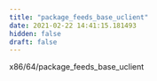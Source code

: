 ```yaml
---
title: "package_feeds_base_uclient"
date: 2021-02-22 14:41:15.181493
hidden: false
draft: false
---
```


x86/64/package_feeds_base_uclient

